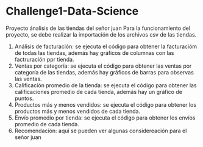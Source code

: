 # Challenge1-Data-Science
Proyecto ánalisis de las tiendas del señor juan
Para la funcionamiento del proyecto, se debe realizar la importación de los archivos csv de las tiendas.
1. Análisis de facturación: se ejecuta el código para obtener la facturacióm de todas las tiendas, además hay gráficos de columnas con las factruración ppr tienda.
2. Ventas por categoría: se ejecuta el código para obtener las ventas por categoría de las tiendas, además hay gráficos de barras para observas las ventas.
3. Calificación promedio de la tienda: se ejecuta el código para obtener las calificaciones promedio de cada tienda, además hay un gráfico de puntos.
4. Productos más y menos vendidos: se ejecuta el código para obtener los productos más y menos vendidos de cada tienda.
5. Envío promedio por tienda: se ejecuta el código para obtener los envíos promedio de cada tienda.
6. Recomendación: aquí se pueden ver algunas considereación para el señor juan

